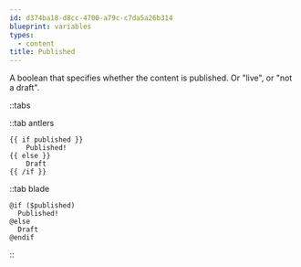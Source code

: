 ```yaml
---
id: d374ba18-d8cc-4700-a79c-c7da5a26b314
blueprint: variables
types:
  - content
title: Published
---
```

A boolean that specifies whether the content is published. Or "live", or "not a draft".

::tabs

::tab antlers
```antlers
{{ if published }}
    Published!
{{ else }}
    Draft
{{ /if }}
```
::tab blade
```blade
@if ($published)
  Published!
@else
  Draft
@endif
```
::